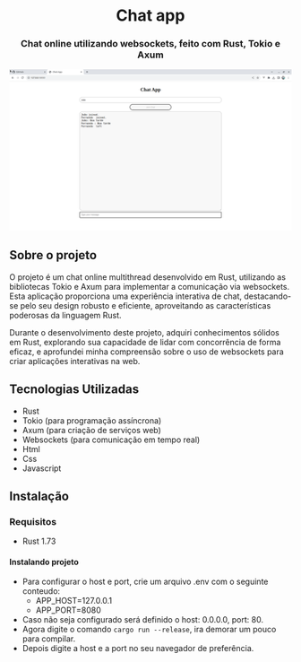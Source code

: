 <h1 align="center">Chat app</h1>

<h3 align="center">Chat online utilizando websockets, feito com Rust, Tokio e Axum</h3>

<img src="preview.png" alt="Menino lendo um livro na lua">

## Sobre o projeto
O projeto é um chat online multithread desenvolvido em Rust, utilizando as bibliotecas Tokio e Axum para implementar a comunicação via websockets. Esta aplicação proporciona uma experiência interativa de chat, destacando-se pelo seu design robusto e eficiente, aproveitando as características poderosas da linguagem Rust. 

Durante o desenvolvimento deste projeto, adquiri conhecimentos sólidos em Rust, explorando sua capacidade de lidar com concorrência de forma eficaz, e aprofundei minha compreensão sobre o uso de websockets para criar aplicações interativas na web.

## Tecnologias Utilizadas
- Rust
- Tokio (para programação assíncrona)
- Axum (para criação de serviços web)
- Websockets (para comunicação em tempo real)
- Html
- Css
- Javascript

## Instalação

### Requisitos
- Rust 1.73
  
#### Instalando projeto
- Para configurar o host e port, crie um arquivo .env com o seguinte conteudo:
    - APP_HOST=127.0.0.1
    - APP_PORT=8080
- Caso não seja configurado será definido o host: 0.0.0.0, port: 80.
- Agora digite o comando <code>cargo run --release</code>, ira demorar um pouco para compilar.
- Depois digite a host e a port no seu navegador de preferência.



